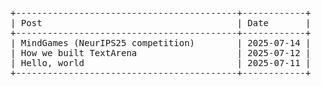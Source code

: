 <pre>
+------------------------------------------+------------+
| Post                                     | Date       |
+------------------------------------------+------------+
| <a href="/2025/07/15/neurips-competition" style="color:inherit;text-decoration:none;">MindGames (NeurIPS25 competition)</a>        | 2025-07-14 |
| <a href="/2025/07/12/textarena.html" style="color:inherit;text-decoration:none;">How we built TextArena</a>                   | 2025-07-12 |
| <a href="/hello-world" style="color:inherit;text-decoration:none;">Hello, world</a>                             | 2025-07-11 |
+------------------------------------------+------------+
</pre>


